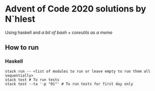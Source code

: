 # Advent of Code 2020 solutions by N`hlest

Using haskell and *a bit of bash + coreutils as a meme*

## How to run

### Haskell

```shell
stack run -- <list of modules to run or leave empty to run them all sequentially>
stack test # To run tests
stack test --ta '-p "01"' # To run tests for first day only
```
